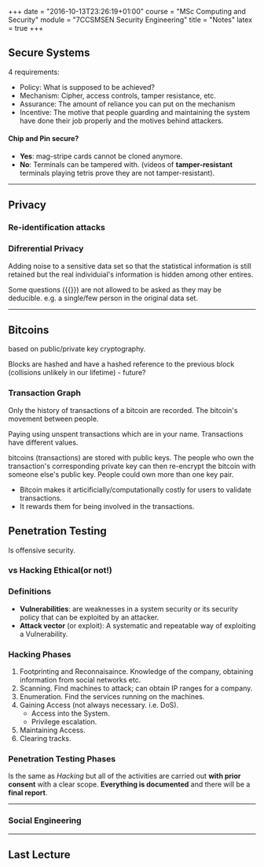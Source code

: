 +++
date = "2016-10-13T23:26:19+01:00"
course = "MSc Computing and Security"
module = "7CCSMSEN Security Engineering"
title = "Notes"
latex = true
+++


## Secure Systems

4 requirements:
 - Policy: What is supposed to be achieved?
 - Mechanism: Cipher, access controls, tamper resistance, etc.
 - Assurance: The amount of reliance you can put on the mechanism
 - Incentive: The motive that people guarding and maintaining the system have done their job properly and the motives behind attackers.

#### Chip and Pin secure?
- **Yes**: mag-stripe cards cannot be cloned anymore.
- **No**: Terminals can be tampered with. (videos of **tamper-resistant** terminals playing tetris prove they are not tamper-resistant).


---
## Privacy

### Re-identification attacks


### Difrerential Privacy
Adding noise to a sensitive data set so that the statistical information is still retained but the real individuial's information is hidden among other entires.

Some questions ({{<latex i="f(x)" />}}) are not allowed to be asked as they may be deducible. e.g. a single/few person in the original data set.


---
## Bitcoins

based on public/private key cryptography.

Blocks are hashed and have a hashed reference to the previous block (collisions unlikely in our lifetime) - future?


### Transaction Graph
Only the history of transactions of a bitcoin are recorded. The bitcoin's movement between people.

Paying using unspent transactions which are in your name. Transactions have different values.


bitcoins (transactions) are stored with public keys. The people who own the transaction's corresponding private key can then re-encrypt the bitcoin with someone else's public key. People could own more than one key pair.


- Bitcoin makes it articificially/computationally costly for users to validate transactions.
- It rewards them for being involved in the transactions.


## Penetration Testing

Is offensive security.

###  vs Hacking Ethical(or not!)

### Definitions

- **Vulnerabilities**: are weaknesses in a system security or its security policy that can be exploited by an attacker.
- **Attack vector** (or exploit): A systematic and repeatable way of exploiting a Vulnerability.

### Hacking Phases

1. Footprinting and Reconnaisaince. Knowledge of the company, obtaining information from social networks etc.
2. Scanning. Find machines to attack; can obtain IP ranges for a company.
3. Enumeration. Find the services running on the machines.
4. Gaining Access (not always necessary. i.e. DoS).
    - Access into the System.
    - Privilege escalation.
5. Maintaining Access.
6. Clearing tracks.


### Penetration Testing Phases

Is the same as *Hacking* but all of the activities are carried out **with prior consent** with a clear scope. **Everything is documented** and there will be a **final report**.


---

### Social Engineering



---

## Last Lecture
